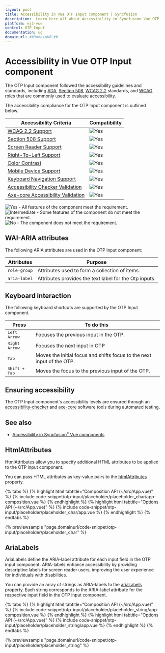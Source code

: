 ```yaml
---
layout: post
title: Accessibility in Vue OTP Input component | Syncfusion
description:  Learn here all about Accessibility in Syncfusion Vue OTP Input component of Syncfusion Essential JS 2 and more.
platform: ej2-vue
control: OTP Input
documentation: ug
domainurl: ##DomainURL##
---
```


# Accessibility in Vue OTP Input component

The OTP Input component followed the accessibility guidelines and standards, including [ADA](https://www.ada.gov/), [Section 508](https://www.section508.gov/), [WCAG 2.2](https://www.w3.org/TR/WCAG22/) standards, and [WCAG roles](https://www.w3.org/TR/wai-aria/#roles) that are commonly used to evaluate accessibility.

The accessibility compliance for the OTP Input component is outlined below.

| Accessibility Criteria | Compatibility |
| -- | -- |
| [WCAG 2.2 Support](../common/accessibility#accessibility-standards) | <img src="https://cdn.syncfusion.com/content/images/landing-page/yes.png" alt="Yes"> |
| [Section 508 Support](../common/accessibility#accessibility-standards) | <img src="https://cdn.syncfusion.com/content/images/landing-page/yes.png" alt="Yes"> |
| [Screen Reader Support](../common/accessibility#screen-reader-support) | <img src="https://cdn.syncfusion.com/content/images/landing-page/yes.png" alt="Yes"> |
| [Right-To-Left Support](../common/accessibility#right-to-left-support) | <img src="https://cdn.syncfusion.com/content/images/landing-page/yes.png" alt="Yes"> |
| [Color Contrast](../common/accessibility#color-contrast) | <img src="https://cdn.syncfusion.com/content/images/landing-page/yes.png" alt="Yes"> |
| [Mobile Device Support](../common/accessibility#mobile-device-support) | <img src="https://cdn.syncfusion.com/content/images/landing-page/yes.png" alt="Yes"> |
| [Keyboard Navigation Support](../common/accessibility#keyboard-navigation-support) | <img src="https://cdn.syncfusion.com/content/images/landing-page/yes.png" alt="Yes"> |
| [Accessibility Checker Validation](../common/accessibility#ensuring-accessibility) | <img src="https://cdn.syncfusion.com/content/images/landing-page/yes.png" alt="Yes"> |
| [Axe-core Accessibility Validation](../common/accessibility#ensuring-accessibility) | <img src="https://cdn.syncfusion.com/content/images/landing-page/yes.png" alt="Yes"> |

<style>
    .post .post-content img {
        display: inline-block;
        margin: 0.5em 0;
    }
</style>
<div><img src="https://cdn.syncfusion.com/content/images/landing-page/yes.png" alt="Yes"> - All features of the component meet the requirement.</div>

<div><img src="https://cdn.syncfusion.com/content/images/landing-page/intermediate.png" alt="Intermediate"> - Some features of the component do not meet the requirement.</div>

<div><img src="https://cdn.syncfusion.com/content/images/landing-page/no.png" alt="No"> - The component does not meet the requirement.</div>

## WAI-ARIA attributes

The following ARIA attributes are used in the OTP Input component:

| Attributes | Purpose |
| ------------ | ----------------------- |
| `role=group` | Attributes used to form a collection of items.|
| `aria-label` | Attributes provides the text label for the Otp inputs. |

## Keyboard interaction

The following keyboard shortcuts are supported by the OTP Input component.

| **Press** | **To do this** |
| --- | --- |
| <kbd>Left Arrow</kbd> | Focuses the previous input in the OTP. |
| <kbd>Right Arrow</kbd> | Focuses the next input in OTP |
| <kbd>Tab</kbd> | Moves the initial focus and shifts focus to the next input of the OTP. |
| <kbd>Shift + Tab</kbd> | Moves the focus to the previous input of the OTP. |

## Ensuring accessibility

The OTP Input component's accessibility levels are ensured through an [accessibility-checker](https://www.npmjs.com/package/accessibility-checker) and [axe-core](https://www.npmjs.com/package/axe-core) software tools during automated testing.

## See also

* [Accessibility in Syncfusion<sup style="font-size:70%">&reg;</sup> Vue components](../common/accessibility)

## HtmlAttributes

HtmlAttributes allow you to specify additional HTML attributes to be applied to the OTP input component.

You can pass HTML attributes as key-value pairs to the [htmlAttributes](https://ej2.syncfusion.com/vue/documentation/api/otp-input#htmlattributes) property.

{% tabs %}
{% highlight html tabtitle="Composition API (~/src/App.vue)" %}
{% include code-snippet/otp-input/placeholder/placeholder_char/app-composition.vue %}
{% endhighlight %}
{% highlight html tabtitle="Options API (~/src/App.vue)" %}
{% include code-snippet/otp-input/placeholder/placeholder_char/app.vue %}
{% endhighlight %}
{% endtabs %}
        
{% previewsample "page.domainurl/code-snippet/otp-input/placeholder/placeholder_char" %}

## AriaLabels

AriaLabels define the ARIA-label attribute for each input field in the OTP input component. ARIA-labels enhance accessibility by providing descriptive labels for screen reader users, improving the user experience for individuals with disabilities.

You can provide an array of strings as ARIA-labels to the [ariaLabels](https://ej2.syncfusion.com/vue/documentation/api/otp-input#arialabels) property. Each string corresponds to the ARIA-label attribute for the respective input field in the OTP input component.

{% tabs %}
{% highlight html tabtitle="Composition API (~/src/App.vue)" %}
{% include code-snippet/otp-input/placeholder/placeholder_string/app-composition.vue %}
{% endhighlight %}
{% highlight html tabtitle="Options API (~/src/App.vue)" %}
{% include code-snippet/otp-input/placeholder/placeholder_string/app.vue %}
{% endhighlight %}
{% endtabs %}
        
{% previewsample "page.domainurl/code-snippet/otp-input/placeholder/placeholder_string" %}